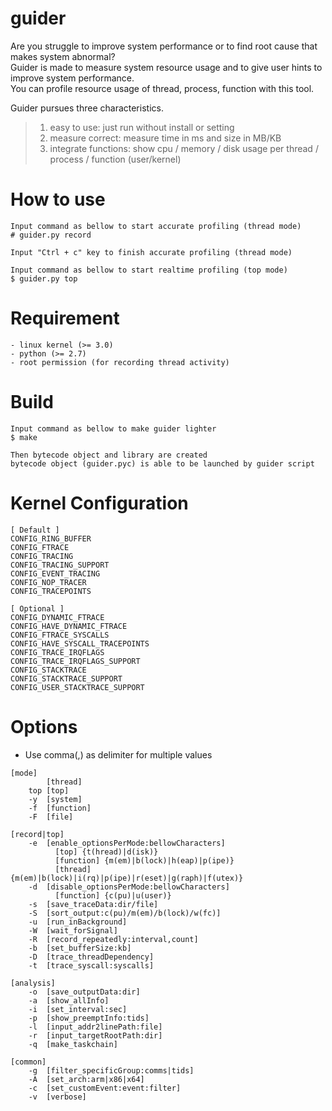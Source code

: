 # guider
Are you struggle to improve system performance or to find root cause that makes system abnormal?   
Guider is made to measure system resource usage and to give user hints to improve system performance.   
You can profile resource usage of thread, process, function with this tool.   

Guider pursues three characteristics.
>1. easy to use: just run without install or setting
>2. measure correct: measure time in ms and size in MB/KB
>3. integrate functions: show cpu / memory / disk usage per thread / process / function (user/kernel)


How to use
=======

```
Input command as bellow to start accurate profiling (thread mode)
# guider.py record 

Input "Ctrl + c" key to finish accurate profiling (thread mode)

Input command as bellow to start realtime profiling (top mode)
$ guider.py top 
```


Requirement
=======

```
- linux kernel (>= 3.0)
- python (>= 2.7)
- root permission (for recording thread activity)
```


Build
=======

```
Input command as bellow to make guider lighter
$ make

Then bytecode object and library are created
bytecode object (guider.pyc) is able to be launched by guider script
```


Kernel Configuration
=======

```
[ Default ]
CONFIG_RING_BUFFER
CONFIG_FTRACE
CONFIG_TRACING
CONFIG_TRACING_SUPPORT
CONFIG_EVENT_TRACING
CONFIG_NOP_TRACER
CONFIG_TRACEPOINTS

[ Optional ]
CONFIG_DYNAMIC_FTRACE
CONFIG_HAVE_DYNAMIC_FTRACE
CONFIG_FTRACE_SYSCALLS
CONFIG_HAVE_SYSCALL_TRACEPOINTS
CONFIG_TRACE_IRQFLAGS
CONFIG_TRACE_IRQFLAGS_SUPPORT
CONFIG_STACKTRACE
CONFIG_STACKTRACE_SUPPORT
CONFIG_USER_STACKTRACE_SUPPORT
```


Options
=======

* Use comma(,) as delimiter for multiple values

```
[mode]
        [thread]
    top [top]
    -y  [system]
    -f  [function]
    -F  [file]
    
[record|top]
    -e  [enable_optionsPerMode:bellowCharacters]
          [top] {t(hread)|d(isk)}
          [function] {m(em)|b(lock)|h(eap)|p(ipe)}
          [thread] {m(em)|b(lock)|i(rq)|p(ipe)|r(eset)|g(raph)|f(utex)}
    -d  [disable_optionsPerMode:bellowCharacters]
          [function] {c(pu)|u(user)}
    -s  [save_traceData:dir/file]
    -S  [sort_output:c(pu)/m(em)/b(lock)/w(fc)]
    -u  [run_inBackground]
    -W  [wait_forSignal]
    -R  [record_repeatedly:interval,count]
    -b  [set_bufferSize:kb]
    -D  [trace_threadDependency]
    -t  [trace_syscall:syscalls]
    
[analysis]
    -o  [save_outputData:dir]
    -a  [show_allInfo]
    -i  [set_interval:sec]
    -p  [show_preemptInfo:tids]
    -l  [input_addr2linePath:file]
    -r  [input_targetRootPath:dir]
    -q  [make_taskchain]
    
[common]
    -g  [filter_specificGroup:comms|tids]
    -A  [set_arch:arm|x86|x64]
    -c  [set_customEvent:event:filter]
    -v  [verbose]
```
